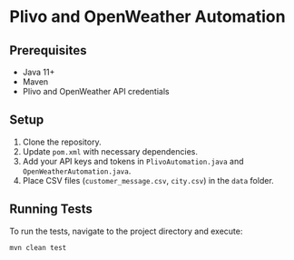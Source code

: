 # Plivo and OpenWeather Automation

## Prerequisites
- Java 11+
- Maven
- Plivo and OpenWeather API credentials

## Setup
1. Clone the repository.
2. Update `pom.xml` with necessary dependencies.
3. Add your API keys and tokens in `PlivoAutomation.java` and `OpenWeatherAutomation.java`.
4. Place CSV files (`customer_message.csv`, `city.csv`) in the `data` folder.

## Running Tests
To run the tests, navigate to the project directory and execute:
```bash
mvn clean test
